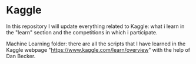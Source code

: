 # Kaggle
In this repository I will update everything related to Kaggle: what i learn in the "learn" section and the competitions in which i participate.

Machine Learning folder: there are all the scripts that I have learned in the Kaggle webpage "https://www.kaggle.com/learn/overview" with the help of Dan Becker.

